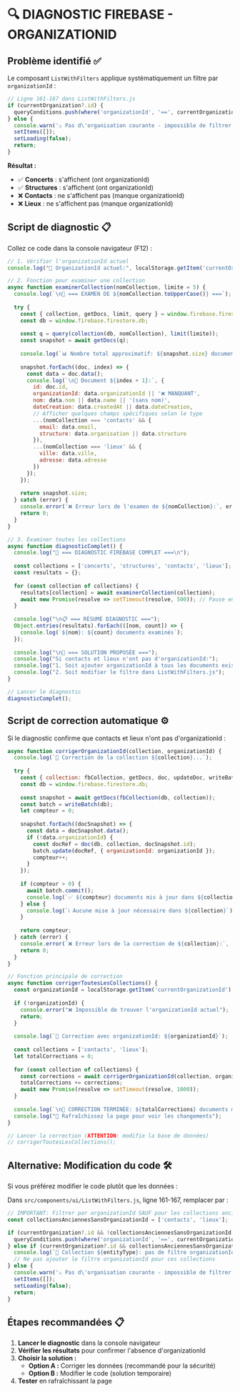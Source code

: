 # 🔍 DIAGNOSTIC FIREBASE - ORGANIZATIONID

## Problème identifié ✅

Le composant `ListWithFilters` applique systématiquement un filtre par `organizationId` :

```javascript
// Ligne 161-167 dans ListWithFilters.js
if (currentOrganization?.id) {
  queryConditions.push(where('organizationId', '==', currentOrganization.id));
} else {
  console.warn('⚠️ Pas d\'organisation courante - impossible de filtrer les données');
  setItems([]);
  setLoading(false);
  return;
}
```

**Résultat :**
- ✅ **Concerts** : s'affichent (ont organizationId)
- ✅ **Structures** : s'affichent (ont organizationId)  
- ❌ **Contacts** : ne s'affichent pas (manque organizationId)
- ❌ **Lieux** : ne s'affichent pas (manque organizationId)

## Script de diagnostic 📋

Collez ce code dans la console navigateur (F12) :

```javascript
// 1. Vérifier l'organizationId actuel
console.log("🏢 OrganizationId actuel:", localStorage.getItem('currentOrganizationId'));

// 2. Fonction pour examiner une collection
async function examinerCollection(nomCollection, limite = 5) {
  console.log(`\n📁 === EXAMEN DE ${nomCollection.toUpperCase()} ===`);
  
  try {
    const { collection, getDocs, limit, query } = window.firebase.firestore;
    const db = window.firebase.firestore.db;
    
    const q = query(collection(db, nomCollection), limit(limite));
    const snapshot = await getDocs(q);
    
    console.log(`📊 Nombre total approximatif: ${snapshot.size} documents`);
    
    snapshot.forEach((doc, index) => {
      const data = doc.data();
      console.log(`\n🔹 Document ${index + 1}:`, {
        id: doc.id,
        organizationId: data.organizationId || '❌ MANQUANT',
        nom: data.nom || data.name || '(sans nom)',
        dateCreation: data.createdAt || data.dateCreation,
        // Afficher quelques champs spécifiques selon le type
        ...(nomCollection === 'contacts' && {
          email: data.email,
          structure: data.organisation || data.structure
        }),
        ...(nomCollection === 'lieux' && {
          ville: data.ville,
          adresse: data.adresse
        })
      });
    });
    
    return snapshot.size;
  } catch (error) {
    console.error(`❌ Erreur lors de l'examen de ${nomCollection}:`, error);
    return 0;
  }
}

// 3. Examiner toutes les collections
async function diagnosticComplet() {
  console.log("🚀 === DIAGNOSTIC FIREBASE COMPLET ===\n");
  
  const collections = ['concerts', 'structures', 'contacts', 'lieux'];
  const resultats = {};
  
  for (const collection of collections) {
    resultats[collection] = await examinerCollection(collection);
    await new Promise(resolve => setTimeout(resolve, 500)); // Pause entre requêtes
  }
  
  console.log("\n📋 === RÉSUMÉ DIAGNOSTIC ===");
  Object.entries(resultats).forEach(([nom, count]) => {
    console.log(`${nom}: ${count} documents examinés`);
  });
  
  console.log("\n🎯 === SOLUTION PROPOSÉE ===");
  console.log("Si contacts et lieux n'ont pas d'organizationId:");
  console.log("1. Soit ajouter organizationId à tous les documents existants");
  console.log("2. Soit modifier le filtre dans ListWithFilters.js");
}

// Lancer le diagnostic
diagnosticComplet();
```

## Script de correction automatique ⚙️

Si le diagnostic confirme que contacts et lieux n'ont pas d'organizationId :

```javascript
async function corrigerOrganizationId(collection, organizationId) {
  console.log(`🔧 Correction de la collection ${collection}...`);
  
  try {
    const { collection: fbCollection, getDocs, doc, updateDoc, writeBatch } = window.firebase.firestore;
    const db = window.firebase.firestore.db;
    
    const snapshot = await getDocs(fbCollection(db, collection));
    const batch = writeBatch(db);
    let compteur = 0;
    
    snapshot.forEach((docSnapshot) => {
      const data = docSnapshot.data();
      if (!data.organizationId) {
        const docRef = doc(db, collection, docSnapshot.id);
        batch.update(docRef, { organizationId: organizationId });
        compteur++;
      }
    });
    
    if (compteur > 0) {
      await batch.commit();
      console.log(`✅ ${compteur} documents mis à jour dans ${collection}`);
    } else {
      console.log(`ℹ️ Aucune mise à jour nécessaire dans ${collection}`);
    }
    
    return compteur;
  } catch (error) {
    console.error(`❌ Erreur lors de la correction de ${collection}:`, error);
    return 0;
  }
}

// Fonction principale de correction
async function corrigerToutesLesCollections() {
  const organizationId = localStorage.getItem('currentOrganizationId');
  
  if (!organizationId) {
    console.error("❌ Impossible de trouver l'organizationId actuel");
    return;
  }
  
  console.log(`🎯 Correction avec organizationId: ${organizationId}`);
  
  const collections = ['contacts', 'lieux'];
  let totalCorrections = 0;
  
  for (const collection of collections) {
    const corrections = await corrigerOrganizationId(collection, organizationId);
    totalCorrections += corrections;
    await new Promise(resolve => setTimeout(resolve, 1000));
  }
  
  console.log(`\n🎉 CORRECTION TERMINÉE: ${totalCorrections} documents mis à jour`);
  console.log("🔄 Rafraîchissez la page pour voir les changements");
}

// Lancer la correction (ATTENTION: modifie la base de données)
// corrigerToutesLesCollections();
```

## Alternative: Modification du code 🛠️

Si vous préférez modifier le code plutôt que les données :

Dans `src/components/ui/ListWithFilters.js`, ligne 161-167, remplacer par :

```javascript
// IMPORTANT: Filtrer par organizationId SAUF pour les collections anciennes
const collectionsAnciennesSansOrganizationId = ['contacts', 'lieux'];

if (currentOrganization?.id && !collectionsAnciennesSansOrganizationId.includes(entityType)) {
  queryConditions.push(where('organizationId', '==', currentOrganization.id));
} else if (currentOrganization?.id && collectionsAnciennesSansOrganizationId.includes(entityType)) {
  console.log(`📝 Collection ${entityType}: pas de filtre organizationId (données anciennes)`);
  // Ne pas ajouter le filtre organizationId pour ces collections
} else {
  console.warn('⚠️ Pas d\'organisation courante - impossible de filtrer les données');
  setItems([]);
  setLoading(false);
  return;
}
```

## Étapes recommandées 📋

1. **Lancer le diagnostic** dans la console navigateur
2. **Vérifier les résultats** pour confirmer l'absence d'organizationId
3. **Choisir la solution :**
   - **Option A :** Corriger les données (recommandé pour la sécurité)
   - **Option B :** Modifier le code (solution temporaire)
4. **Tester** en rafraîchissant la page 